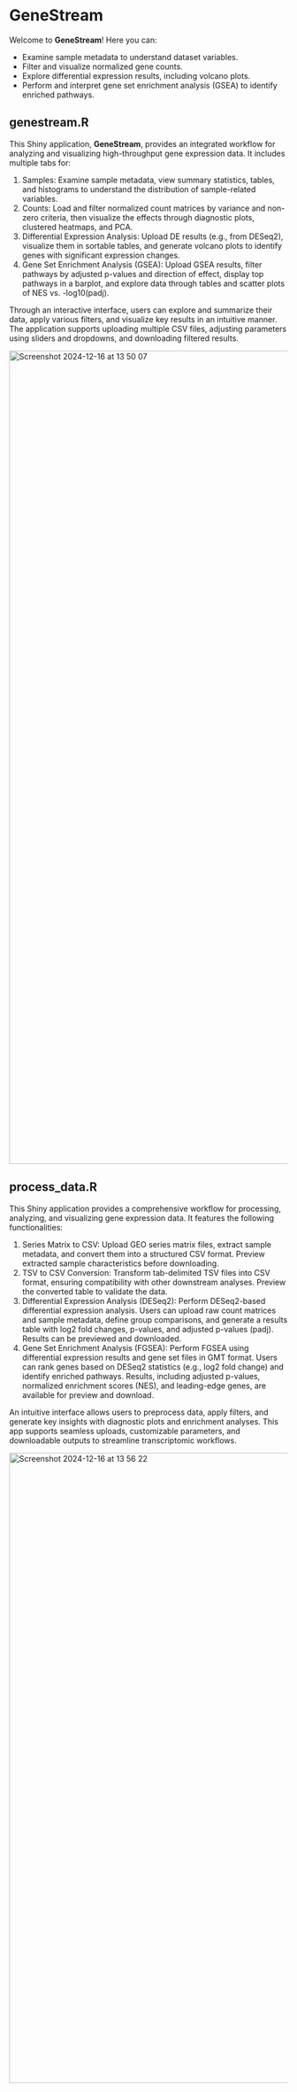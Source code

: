 # GeneStream
Welcome to **GeneStream**! Here you can:
- Examine sample metadata to understand dataset variables.
- Filter and visualize normalized gene counts.
- Explore differential expression results, including volcano plots.
- Perform and interpret gene set enrichment analysis (GSEA) to identify enriched pathways.

## genestream.R
This Shiny application, **GeneStream**, provides an integrated workflow for analyzing and visualizing high-throughput gene expression data. It includes multiple tabs for:
1. Samples: Examine sample metadata, view summary statistics, tables, and histograms to understand the distribution of sample-related variables.
2. Counts: Load and filter normalized count matrices by variance and non-zero criteria, then visualize the effects through diagnostic plots, clustered heatmaps, and PCA.
3. Differential Expression Analysis: Upload DE results (e.g., from DESeq2), visualize them in sortable tables, and generate volcano plots to identify genes with significant expression changes.
4. Gene Set Enrichment Analysis (GSEA): Upload GSEA results, filter pathways by adjusted p-values and direction of effect, display top pathways in a barplot, and explore data through tables and scatter plots of NES vs. -log10(padj).

Through an interactive interface, users can explore and summarize their data, apply various filters, and visualize key results in an intuitive manner. The application supports uploading multiple CSV files, adjusting parameters using sliders and dropdowns, and downloading filtered results.

<img width="1470" alt="Screenshot 2024-12-16 at 13 50 07" src="https://github.com/user-attachments/assets/5f0cc6c0-5541-44ee-8010-54cd47e4fb25" />

## process_data.R
This Shiny application provides a comprehensive workflow for processing, analyzing, and visualizing gene expression data. It features the following functionalities:
1. Series Matrix to CSV: Upload GEO series matrix files, extract sample metadata, and convert them into a structured CSV format. Preview extracted sample characteristics before downloading.
2. TSV to CSV Conversion: Transform tab-delimited TSV files into CSV format, ensuring compatibility with other downstream analyses. Preview the converted table to validate the data.
3. Differential Expression Analysis (DESeq2): Perform DESeq2-based differential expression analysis. Users can upload raw count matrices and sample metadata, define group comparisons, and generate a results table with log2 fold changes, p-values, and adjusted p-values (padj). Results can be previewed and downloaded.
4. Gene Set Enrichment Analysis (FGSEA): Perform FGSEA using differential expression results and gene set files in GMT format. Users can rank genes based on DESeq2 statistics (e.g., log2 fold change) and identify enriched pathways. Results, including adjusted p-values, normalized enrichment scores (NES), and leading-edge genes, are available for preview and download.

An intuitive interface allows users to preprocess data, apply filters, and generate key insights with diagnostic plots and enrichment analyses. This app supports seamless uploads, customizable parameters, and downloadable outputs to streamline transcriptomic workflows.

<img width="1139" alt="Screenshot 2024-12-16 at 13 56 22" src="https://github.com/user-attachments/assets/c4e1ad91-f0d2-4122-ba84-ec1f7fb57516" />





